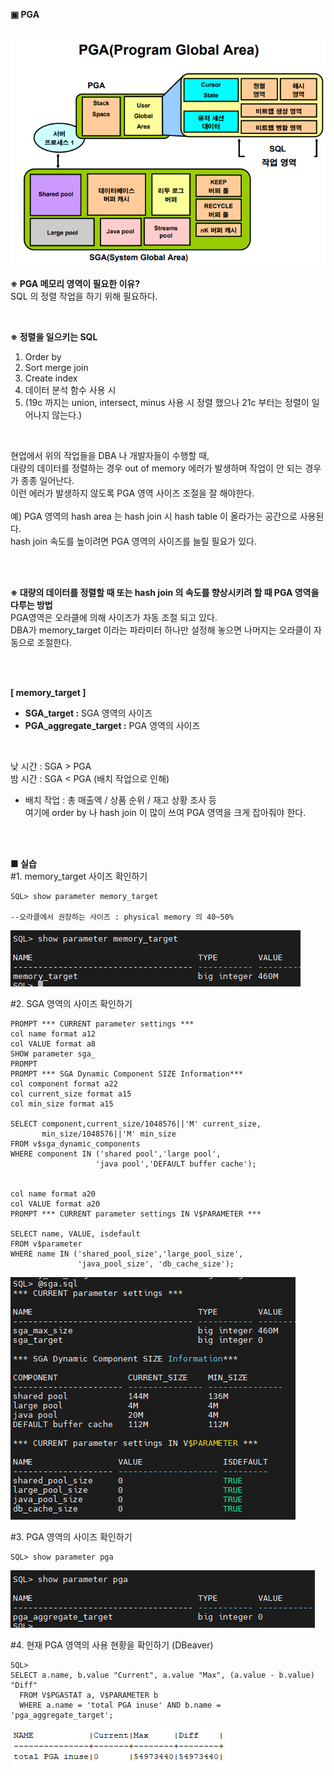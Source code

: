 **▣ PGA**

<br/>
<img src="https://github.com/corvina1208/Oracle_Admin/blob/main/8_pga.png">
<br/>

**※ PGA 메모리 영역이 필요한 이유?**  
SQL 의 정렬 작업을 하기 위해 필요하다.

<br/>

**※ 정렬을 일으키는 SQL**
1) Order by  
2) Sort merge join  
3) Create index  
4) 데이터 분석 함수 사용 시  
5) (19c 까지는 union, intersect, minus 사용 시 정렬 했으나 21c 부터는 정렬이 일어나지 않는다.)  

<br/>

현업에서 위의 작업들을 DBA 나 개발자들이 수행할 때,  
대량의 데이터를 정렬하는 경우 out of memory 에러가 발생하며 작업이 안 되는 경우가 종종 일어난다.  
이런 에러가 발생하지 않도록 PGA 영역 사이즈 조절을 잘 해야한다.  
<br/>
예) PGA 영역의 hash area 는 hash join 시 hash table 이 올라가는 공간으로 사용된다.  
hash join 속도를 높이려면 PGA 영역의 사이즈를 늘릴 필요가 있다.

<br/>
<br/>

**※ 대량의 데이터를 정렬할 때 또는 hash join 의 속도를 향상시키려 할 때 PGA 영역을 다루는 방법**  
PGA영역은 오라클에 의해 사이즈가 자동 조절 되고 있다.  
DBA가 memory_target 이라는 파라미터 하나만 설정해 놓으면 나머지는 오라클이 자동으로 조절한다.  

<br/>
<br/>

**[ memory_target ]**
- **SGA_target :** SGA 영역의 사이즈  
- **PGA_aggregate_target :** PGA 영역의 사이즈  

<br/>

낮 시간 : SGA > PGA  
밤 시간 : SGA < PGA (배치 작업으로 인해)  
- 배치 작업 : 총 매출액 / 상품 순위 / 재고 상황 조사 등  
여기에 order by 나 hash join 이 많이 쓰여 PGA 영역을 크게 잡아줘야 한다.

<br/>
<br/>

**■ 실습**  
#1. memory_target 사이즈 확인하기  
```
SQL> show parameter memory_target

--오라클에서 권장하는 사이즈 : physical memory 의 40~50% 
```  
<img src="https://github.com/corvina1208/Oracle_Admin/blob/main/8_pga2.png">  

#2. SGA 영역의 사이즈 확인하기
```
PROMPT *** CURRENT parameter settings ***
col name format a12
col VALUE format a8
SHOW parameter sga_
PROMPT
PROMPT *** SGA Dynamic Component SIZE Information***
col component format a22
col current_size format a15
col min_size format a15

SELECT component,current_size/1048576||'M' current_size,
       min_size/1048576||'M' min_size
FROM v$sga_dynamic_components
WHERE component IN ('shared pool','large pool',
                   'java pool','DEFAULT buffer cache');


col name format a20
col VALUE format a20
PROMPT *** CURRENT parameter settings IN V$PARAMETER *** 

SELECT name, VALUE, isdefault 
FROM v$parameter
WHERE name IN ('shared_pool_size','large_pool_size',
               'java_pool_size', 'db_cache_size');
```  
<img src="https://github.com/corvina1208/Oracle_Admin/blob/main/8_pga3.png">  

#3. PGA 영역의 사이즈 확인하기  
```
SQL> show parameter pga
```  
<img src="https://github.com/corvina1208/Oracle_Admin/blob/main/8_pga4.png">  

#4. 현재 PGA 영역의 사용 현황을 확인하기 (DBeaver)  
```
SQL>
SELECT a.name, b.value "Current", a.value "Max", (a.value - b.value) "Diff"
  FROM V$PGASTAT a, V$PARAMETER b
  WHERE a.name = 'total PGA inuse' AND b.name = 'pga_aggregate_target';
```  
<img src="https://github.com/corvina1208/Oracle_Admin/blob/main/8_pga5.png">  

<br/>
<br/>
